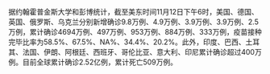 据约翰霍普金斯大学和彭博统计，截至美东时间11月12日下午6时，美国、德国、英国、俄罗斯、乌克兰分别新增确诊9.8万例、4.9万例、3.9万例、3.9万例、2.5万例，累计确诊4694万例、497万例、953万例、884万例、333万例，疫苗接种完毕比率为58.5%、67.5%、NA%、34.4%、20.2%。此外，印度、巴西、土耳其、法国、伊朗、阿根廷、西班牙、哥伦比亚、意大利、印尼累计确诊超过400万例。目前全球累计确诊2.52亿例，累计死亡509万例。